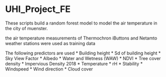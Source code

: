 # UHI_Project_FE
These scripts build a random forest model to model the air temperature in the city of muenster.

the air temperature measurements of Thermochron iButtons and Netamto weather stations were used as training data

The following predictors are used
    * Building height
    * Sd of building height
    * Sky View Factor
    * Albedo
    * Water and Wetness (WAW)
    * NDVI
    * Tree cover density 
    * Impervious Density 2018 
    * Temperature
    * rH
    * Stability
    * Windspeed
    * Wind direction
    * Cloud cover

